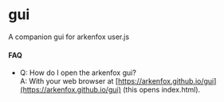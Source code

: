 # gui
A companion gui for arkenfox user.js

#### FAQ

- Q: How do I open the arkenfox gui?  
    A: With your web browser at [https://arkenfox.github.io/gui](https://arkenfox.github.io/gui) (this opens index.html).
